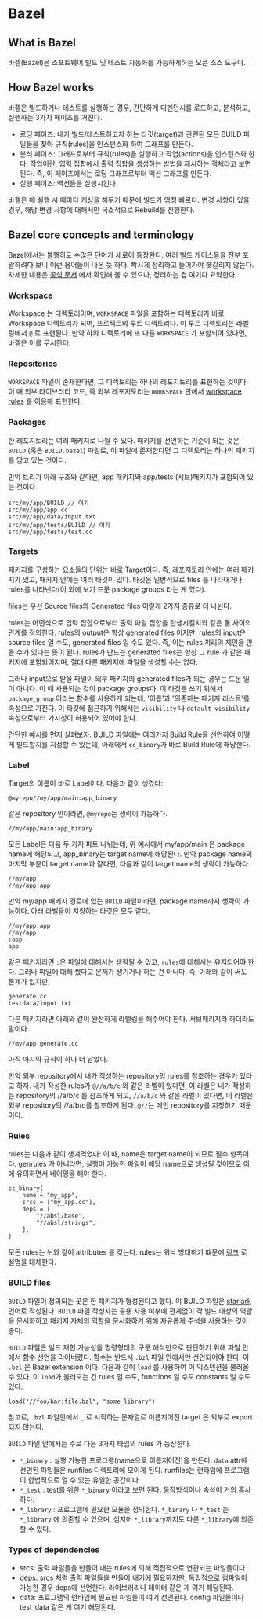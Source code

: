 # Bazel

## What is Bazel

바젤(Bazel)은 소프트웨어 빌드 및 테스트 자동화를 가능하게하는 오픈 소스 도구다.

## How Bazel works

바젤은 빌드하거나 테스트를 실행하는 경우, 간단하게 디펜던시를 로드하고, 분석하고, 실행하는 3가지 페이즈를 거친다.

- 로딩 페이즈: 내가 빌드/테스트하고자 하는 타깃(target)과 관련된 모든 BUILD 파일들을 찾아 규칙(rules)을 인스턴스화 하여 그래프를 만든다.
- 분석 페이즈: 그래프로부터 규칙(rules)을 실행하고 작업(actions)을 인스턴스화 한다. 작업이란, 입력 집합에서 출력 집합을 생성하는 방법을 제시하는 객체라고 보면 된다.
즉, 이 페이즈에서는 로딩 그래프로부터 액션 그래프를 만든다.
- 실행 페이즈: 액션들을 실행시킨다.

바젤은 매 실행 시 때마다 캐싱을 해두기 때문에 빌드가 엄청 빠르다. 변경 사항이 있을 경우, 해당 변경 사항에 대해서만 국소적으로 Rebuild를 진행한다.

## Bazel core concepts and terminology

Bazel에서는 불행히도 수많은 단어가 새로이 등장한다. 여러 빌드 케이스들을 전부 포괄하려다 보니 이런 용어들이 나온 듯 하다. 빡시게 정리하고 들어가야 헷갈리지 않는다.
자세한 내용은 [공식 문서](https://docs.bazel.build/versions/master/build-ref.html) 에서 확인해 볼 수 있으나, 정리하는 겸 여기다 요약한다.

### Workspace

Workspace 는 디렉토리이며, `WORKSPACE` 파일을 포함하는 디렉토리가 바로 Workspace 디렉토리가 되며, 프로젝트의 루트 디렉토리다.
이 루트 디렉토리는 라벨링에서 `@` 로 표현된다.
만약 하위 디렉토리에 또 다른 `WORKSPACE` 가 포함되어 있다면, 바젤은 이를 무시한다. 

### Repositories

`WORKSPACE` 파일이 존재한다면, 그 디렉토리는 하나의 레포지토리를 표현하는 것이다.
이 때 외부 라이브러리 코드, 즉 외부 레포지토리는 `WORKSPACE` 안에서
[workspace rules](https://docs.bazel.build/versions/master/be/workspace.html) 를 이용해 표현한다.

### Packages

한 레포지토리는 여러 패키지로 나뉠 수 있다. 패키지를 선언하는 기준이 되는 것은 `BUILD` (혹은 `BUILD.bazel`) 파일로, 이 파일에 존재한다면 그 디렉토리는
하나의 패키지를 담고 있는 것이다.

만약 트리가 아래 구조와 같다면, app 패키지와 app/tests (서브)패키지가 포함되어 있는 것이다.

```
src/my/app/BUILD // 여기
src/my/app/app.cc
src/my/app/data/input.txt
src/my/app/tests/BUILD // 여기
src/my/app/tests/test.cc
```

### Targets

패키지를 구성하는 요소들의 단위는 바로 Target이다. 즉, 레포지토리 안에는 여러 패키지가 있고, 패키지 안에는 여러 타깃이 있다.
타깃은 일반적으로 files 를 나타내거나 rules를 나타낸다(이 외에 보기 드문 package groups 라는 게 있다).

files는 우선 Source files와 Generated files 이렇게 2가지 종류로 더 나뉜다.

rules는 어떤식으로 입력 집합으로부터 출력 파일 집합을 탄생시킬지와 같은 둘 사이의 관계를 정의한다. rules의 output은 항상 generated files 이지만,
rules의 input은 source files 일 수도, generated files 일 수도 있다. 즉, 이는 rules 끼리의 체인을 만들 수가 있다는 뜻이 된다.
rules가 만드는 generated files는 항상 그 rule 과 같은 패키지에 포함되어지며, 절대 다른 패키지에 파일을 생성할 수는 없다.

그러나 input으로 받을 파일이 외부 패키지의 generated files가 되는 경우는 드문 일이 아니다. 이 때 사용되는 것이 package groups다.
이 타깃을 쓰기 위해서 `package_group` 이라는 함수를 사용하게 되는데, '이름'과 '의존하는 패키지 리스트'를 속성으로 가진다.
이 타깃에 접근하기 위해서는 `visibility` 나 `default_visibility` 속성으로부터 가시성이 허용되어 있어야 한다.

간단한 예시를 먼저 살펴보자. BUILD 파일에는 여러가지 Build Rule을 선언하여 어떻게 빌드할지를 지정할 수 있는데,
아래에서 `cc_binary`가 바로 Build Rule에 해당한다.

### Label

Target의 이름이 바로 Label이다. 다음과 같이 생겼다:

```
@myrepo//my/app/main:app_binary
```
같은 repository 안이라면, `@myrepo`는 생략이 가능하다.

```
//my/app/main:app_binary
```

모든 Label은 다음 두 가지 파트 나뉘는데, 위 예시에서 my/app/main 은 package name에 해당되고, app_binary는 target name에 해당된다.
만약 package name의 마지막 부분이 target name과 같다면, 다음과 같이 target name의 생략이 가능하다.

```
//my/app
//my/app:app
```

만약 my/app 패키지 경로에 있는 `BUILD` 파일이라면, package name까지 생략이 가능하다. 아래 라벨들이 지칭하는 타깃은 모두 같다.

```
//my/app:app
//my/app
:app
app
```

같은 패키지라면 `:`은 파일에 대해서는 생략될 수 있고, `rules`에 대해서는 유지되어야 한다. 그러나 파일에 대해 썼다고 문제가 생기거나 하는 건 아니다.
즉, 아래와 같이 써도 문제가 없지만,

```
generate.cc
testdata/input.txt
```

다른 패키지라면 아래와 같이 완전하게 라벨링을 해주어야 한다. 서브패키지라 하더라도 말이다.

```
//my/app:generate.cc
```

아직 마지막 규칙이 하나 더 남았다.

만약 외부 repository에서 내가 작성하는 repository의 rules를 참조하는 경우가 있다고 하자. 내가 작성한 rules가 
`@//a/b/c` 와 같은 라벨이 있다면, 이 라벨은 내가 작성하는 repository의 //a/b/c 를 참조하게 되고,
`//a/b/c` 와 같은 라벨이 있다면, 이 라벨은 외부 repository의 //a/b/c를 참조하게 된다. `@//`는 메인 repository를 지칭하기 때문이다. 

### Rules

rules는 다음과 같이 생겨먹었다: 이 때, name은 target name이 되므로 필수 항목이다. genrules 가 아니라면, 실행이 가능한 파일이 해당 name으로 생성될 것이므로
이에 유의하면서 네이밍을 해야 한다.

```
cc_binary(
    name = "my_app",
    srcs = ["my_app.cc"],
    deps = [
        "//absl/base",
        "//absl/strings",
    ],
)
```

모든 rules는 뉘와 같이 attributes 를 갖는다. rules는 워낙 방대하기 떄문에 [링크](https://docs.bazel.build/versions/master/be/overview.html) 로 설명을 대체한다.

### BUILD files

`BUILD` 파일이 정의되는 곳은 한 패키지가 형성된다고 했다. 이 BUILD 파일은 [starlark](https://github.com/bazelbuild/starlark/) 언어로 작성된다.
`BUILD` 파일 작성자는 공용 사용 여부에 관계없이 각 빌드 대상의 역할을 문서화하고 패키지 자체의 역할을 문서화하기 위해 자유롭게 주석을 사용하는 것이 좋다.

`BUILD` 파일은 빌드 재현 가능성을 명령형태의 구문 해석만으로 판단하기 위해 파일 안에서 함수 선언을 막아버렸다. 함수는 반드시 `.bzl` 파일 안에서만 선언되어야 한다. 
이 `.bzl` 은 Bazel extension 이다. 다음과 같이 `load` 를 사용하여 이 익스텐션을 불러올 수 있다. 이 `load`가 불러오는 건 rules 일 수도, functions 일 수도 constants 일 수도 있다. 

```
load("//foo/bar:file.bzl", "some_library")
```

참고로, `.bzl` 파일안에서 `_` 로 시작하는 문자열로 이름지어진 target 은 외부로 export 되지 않는다.

`BUILD` 파일 안에서는 주로 다음 3가지 타입의 rules 가 등장한다.

- `*_binary` : 실행 가능한 프로그램(name으로 이름지어진)을 만든다. `data` attr에 선언된 파일들은 runfiles 디렉토리에 모이게 된다. runfiles는 런타임에 프로그램이 합법적으로 열 수 있는 유일한 공간이다.
- `*_test` : test를 위한 `*_binary` 이라고 보면 된다. 동작방식이나 속성이 거의 흡사하다.
- `*_library` : 프로그램에 필요한 모듈을 정의한다. `*_binary` 나 `*_test` 는 `*_library` 에 의존할 수 있으며, 심지어 `*_library`까지도 다른 `*_library`에 의존할 수 있다.

### Types of dependencies

- srcs: 출력 파일들을 만들어 내는 rules에 의해 직접적으로 연관되는 파일들이다.
- deps: srcs 처럼 출력 파일들을 만들어 내기에 필요하지만, 독립적으로 컴파일이 가능한 경우 deps에 선언한다. 라이브러리나 데이터 같은 게 여기 해당된다.
- data: 프로그램의 런타임에 필요한 파일들이 여기 선언된다. config 파일들이나 test_data 같은 게 여기 해당된다.
